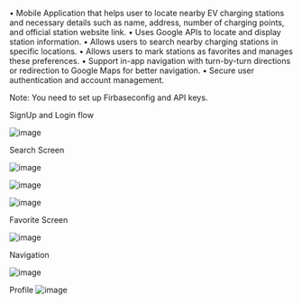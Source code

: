 •	Mobile Application that helps user to locate nearby EV charging stations and necessary details such as name, address, number of charging points, and official station website link.
•	Uses Google APIs to locate and display station information.
•	Allows users to search nearby charging stations in specific locations.
•	Allows users to mark stations as favorites and manages these preferences. 
•	Support in-app navigation with turn-by-turn directions or redirection to Google Maps for better navigation. 
•	Secure user authentication and account management. 

Note: You need to set up Firbaseconfig and API keys. 

SignUp and Login flow

![image](https://github.com/user-attachments/assets/61eb50fd-67bb-46d7-bc82-c81deaafa782)



Search Screen

![image](https://github.com/user-attachments/assets/ebfc0ca1-e6f0-4510-b2bd-e0e1c66b6493)

![image](https://github.com/user-attachments/assets/6dadd568-b9fe-4007-a61e-e98133784d37)

![image](https://github.com/user-attachments/assets/bf3647cc-15c9-4e0d-810e-8a7c3ce93244)



Favorite Screen

![image](https://github.com/user-attachments/assets/827dbac6-a78a-4b85-bccc-2bffeb95148f)


Navigation

![image](https://github.com/user-attachments/assets/7c872ceb-492e-4f31-894c-beeb855c8e01)



Profile
![image](https://github.com/user-attachments/assets/bf7066ed-3b47-4bff-a18d-7ca9dd3c1e5f)




